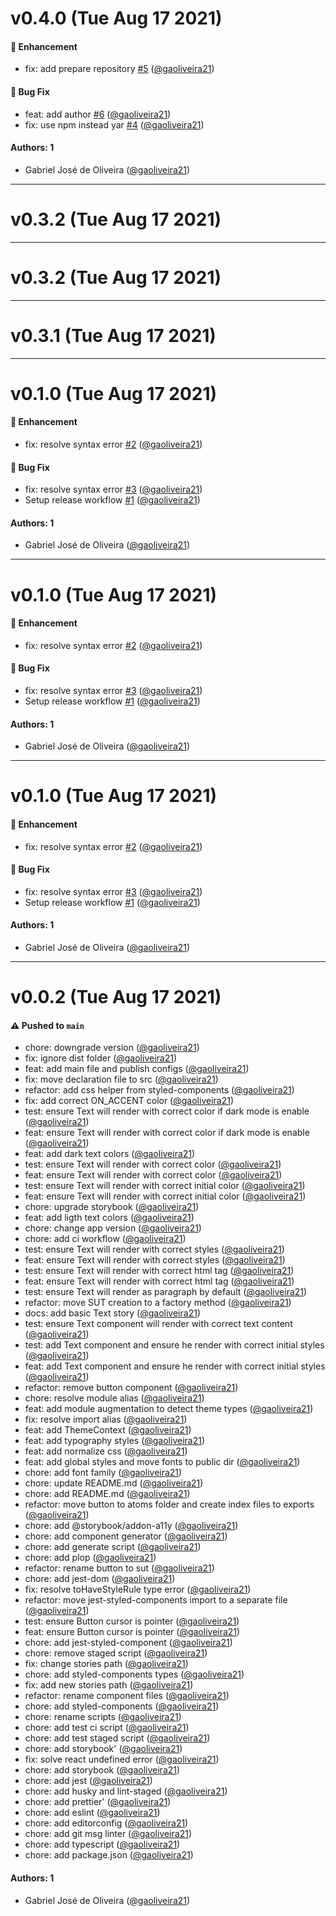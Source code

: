 # v0.4.0 (Tue Aug 17 2021)

#### 🚀 Enhancement

- fix: add prepare repository [#5](https://github.com/gaoliveira21/react-win-ui/pull/5) ([@gaoliveira21](https://github.com/gaoliveira21))

#### 🐛 Bug Fix

- feat: add author [#6](https://github.com/gaoliveira21/react-win-ui/pull/6) ([@gaoliveira21](https://github.com/gaoliveira21))
- fix: use npm instead yar [#4](https://github.com/gaoliveira21/react-win-ui/pull/4) ([@gaoliveira21](https://github.com/gaoliveira21))

#### Authors: 1

- Gabriel José de Oliveira ([@gaoliveira21](https://github.com/gaoliveira21))

---

# v0.3.2 (Tue Aug 17 2021)



---

# v0.3.2 (Tue Aug 17 2021)



---

# v0.3.1 (Tue Aug 17 2021)



---

# v0.1.0 (Tue Aug 17 2021)

#### 🚀 Enhancement

- fix: resolve syntax error [#2](https://github.com/gaoliveira21/react-win-ui/pull/2) ([@gaoliveira21](https://github.com/gaoliveira21))

#### 🐛 Bug Fix

- fix: resolve syntax error [#3](https://github.com/gaoliveira21/react-win-ui/pull/3) ([@gaoliveira21](https://github.com/gaoliveira21))
- Setup release workflow [#1](https://github.com/gaoliveira21/react-win-ui/pull/1) ([@gaoliveira21](https://github.com/gaoliveira21))

#### Authors: 1

- Gabriel José de Oliveira ([@gaoliveira21](https://github.com/gaoliveira21))

---

# v0.1.0 (Tue Aug 17 2021)

#### 🚀 Enhancement

- fix: resolve syntax error [#2](https://github.com/gaoliveira21/react-win-ui/pull/2) ([@gaoliveira21](https://github.com/gaoliveira21))

#### 🐛 Bug Fix

- fix: resolve syntax error [#3](https://github.com/gaoliveira21/react-win-ui/pull/3) ([@gaoliveira21](https://github.com/gaoliveira21))
- Setup release workflow [#1](https://github.com/gaoliveira21/react-win-ui/pull/1) ([@gaoliveira21](https://github.com/gaoliveira21))

#### Authors: 1

- Gabriel José de Oliveira ([@gaoliveira21](https://github.com/gaoliveira21))

---

# v0.1.0 (Tue Aug 17 2021)

#### 🚀 Enhancement

- fix: resolve syntax error [#2](https://github.com/gaoliveira21/react-win-ui/pull/2) ([@gaoliveira21](https://github.com/gaoliveira21))

#### 🐛 Bug Fix

- fix: resolve syntax error [#3](https://github.com/gaoliveira21/react-win-ui/pull/3) ([@gaoliveira21](https://github.com/gaoliveira21))
- Setup release workflow [#1](https://github.com/gaoliveira21/react-win-ui/pull/1) ([@gaoliveira21](https://github.com/gaoliveira21))

#### Authors: 1

- Gabriel José de Oliveira ([@gaoliveira21](https://github.com/gaoliveira21))

---

# v0.0.2 (Tue Aug 17 2021)

#### ⚠️ Pushed to `main`

- chore: downgrade version ([@gaoliveira21](https://github.com/gaoliveira21))
- fix: ignore dist folder ([@gaoliveira21](https://github.com/gaoliveira21))
- feat: add main file and publish configs ([@gaoliveira21](https://github.com/gaoliveira21))
- fix: move declaration file to src ([@gaoliveira21](https://github.com/gaoliveira21))
- refactor: add css helper from styled-components ([@gaoliveira21](https://github.com/gaoliveira21))
- fix: add correct ON_ACCENT color ([@gaoliveira21](https://github.com/gaoliveira21))
- test: ensure Text will render with correct color if dark mode is enable ([@gaoliveira21](https://github.com/gaoliveira21))
- feat: ensure Text will render with correct color if dark mode is enable ([@gaoliveira21](https://github.com/gaoliveira21))
- feat: add dark text colors ([@gaoliveira21](https://github.com/gaoliveira21))
- test: ensure Text will render with correct color ([@gaoliveira21](https://github.com/gaoliveira21))
- feat: ensure Text will render with correct color ([@gaoliveira21](https://github.com/gaoliveira21))
- test: ensure Text will render with correct initial color ([@gaoliveira21](https://github.com/gaoliveira21))
- feat: ensure Text will render with correct initial color ([@gaoliveira21](https://github.com/gaoliveira21))
- chore: upgrade storybook ([@gaoliveira21](https://github.com/gaoliveira21))
- feat: add ligth text colors ([@gaoliveira21](https://github.com/gaoliveira21))
- chore: change app version ([@gaoliveira21](https://github.com/gaoliveira21))
- chore: add ci workflow ([@gaoliveira21](https://github.com/gaoliveira21))
- test: ensure Text will render with correct styles ([@gaoliveira21](https://github.com/gaoliveira21))
- feat: ensure Text will render with correct styles ([@gaoliveira21](https://github.com/gaoliveira21))
- test: ensure Text will render with correct html tag ([@gaoliveira21](https://github.com/gaoliveira21))
- feat: ensure Text will render with correct html tag ([@gaoliveira21](https://github.com/gaoliveira21))
- test: ensure Text will render as paragraph by default ([@gaoliveira21](https://github.com/gaoliveira21))
- refactor: move SUT creation to a factory method ([@gaoliveira21](https://github.com/gaoliveira21))
- docs: add basic Text story ([@gaoliveira21](https://github.com/gaoliveira21))
- test: ensure Text component will render with correct text content ([@gaoliveira21](https://github.com/gaoliveira21))
- test: add Text component and ensure he render with correct initial styles ([@gaoliveira21](https://github.com/gaoliveira21))
- feat: add Text component and ensure he render with correct initial styles ([@gaoliveira21](https://github.com/gaoliveira21))
- refactor: remove button component ([@gaoliveira21](https://github.com/gaoliveira21))
- chore: resolve module alias ([@gaoliveira21](https://github.com/gaoliveira21))
- feat: add module augmentation to detect theme types ([@gaoliveira21](https://github.com/gaoliveira21))
- fix: resolve import alias ([@gaoliveira21](https://github.com/gaoliveira21))
- feat: add ThemeContext ([@gaoliveira21](https://github.com/gaoliveira21))
- feat: add typography styles ([@gaoliveira21](https://github.com/gaoliveira21))
- feat: add normalize css ([@gaoliveira21](https://github.com/gaoliveira21))
- feat: add global styles and move fonts to public dir ([@gaoliveira21](https://github.com/gaoliveira21))
- chore: add font family ([@gaoliveira21](https://github.com/gaoliveira21))
- chore: update README.md ([@gaoliveira21](https://github.com/gaoliveira21))
- chore: add README.md ([@gaoliveira21](https://github.com/gaoliveira21))
- refactor: move button to atoms folder and create index files to exports ([@gaoliveira21](https://github.com/gaoliveira21))
- chore: add @storybook/addon-a11y ([@gaoliveira21](https://github.com/gaoliveira21))
- chore: add component generator ([@gaoliveira21](https://github.com/gaoliveira21))
- chore: add generate script ([@gaoliveira21](https://github.com/gaoliveira21))
- chore: add plop ([@gaoliveira21](https://github.com/gaoliveira21))
- refactor: rename button to sut ([@gaoliveira21](https://github.com/gaoliveira21))
- chore: add jest-dom ([@gaoliveira21](https://github.com/gaoliveira21))
- fix: resolve toHaveStyleRule type error ([@gaoliveira21](https://github.com/gaoliveira21))
- refactor: move jest-styled-components import to a separate file ([@gaoliveira21](https://github.com/gaoliveira21))
- test: ensure Button cursor is pointer ([@gaoliveira21](https://github.com/gaoliveira21))
- feat: ensure Button cursor is pointer ([@gaoliveira21](https://github.com/gaoliveira21))
- chore: add jest-styled-component ([@gaoliveira21](https://github.com/gaoliveira21))
- chore: remove staged script ([@gaoliveira21](https://github.com/gaoliveira21))
- fix: change stories path ([@gaoliveira21](https://github.com/gaoliveira21))
- chore: add styled-components types ([@gaoliveira21](https://github.com/gaoliveira21))
- fix: add new stories path ([@gaoliveira21](https://github.com/gaoliveira21))
- refactor: rename component files ([@gaoliveira21](https://github.com/gaoliveira21))
- chore: add styled-components ([@gaoliveira21](https://github.com/gaoliveira21))
- chore: rename scripts ([@gaoliveira21](https://github.com/gaoliveira21))
- chore: add test ci script ([@gaoliveira21](https://github.com/gaoliveira21))
- chore: add test staged script ([@gaoliveira21](https://github.com/gaoliveira21))
- chore: add storybook' ([@gaoliveira21](https://github.com/gaoliveira21))
- fix: solve react undefined error ([@gaoliveira21](https://github.com/gaoliveira21))
- chore: add storybook ([@gaoliveira21](https://github.com/gaoliveira21))
- chore: add jest ([@gaoliveira21](https://github.com/gaoliveira21))
- chore: add husky and lint-staged ([@gaoliveira21](https://github.com/gaoliveira21))
- chore: add prettier' ([@gaoliveira21](https://github.com/gaoliveira21))
- chore: add eslint ([@gaoliveira21](https://github.com/gaoliveira21))
- chore: add editorconfig ([@gaoliveira21](https://github.com/gaoliveira21))
- chore: add git msg linter ([@gaoliveira21](https://github.com/gaoliveira21))
- chore: add typescript ([@gaoliveira21](https://github.com/gaoliveira21))
- chore: add package.json ([@gaoliveira21](https://github.com/gaoliveira21))

#### Authors: 1

- Gabriel José de Oliveira ([@gaoliveira21](https://github.com/gaoliveira21))
